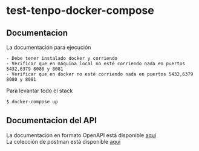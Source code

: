 # test-tenpo-docker-compose

## Documentacion
La documentación para ejecución 
```
- Debe tener instalado docker y corriendo
- Verificar que en máquina local no esté corriendo nada en puertos 5432,6379 8080 y 8081
- Verificar que en docker no esté corriendo nada en puertos 5432,6379 8080 y 8081
```



Para levantar todo el stack 
```sh
$ docker-compose up
```
## Documentacion del API
La documentación en formato OpenAPI está disponible [aquí](http://localhost:8080/tenpo/swagger-ui/index.html) <br />
La colección de postman está disponible [aquí](https://raw.githubusercontent.com/oscarygutierrezg/tenpo-test-docker-compose/main/Test_Tenpo.postman_collection.json)